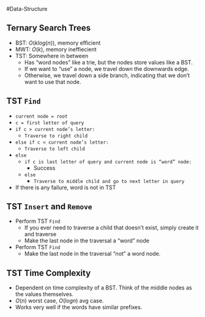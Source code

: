 #Data-Structure 
## Ternary Search Trees

- BST: $O(klog(n))$, memory efficient
- MWT: $O(k)$, memory ineffiecient
- TST: Somewhere in between
    - Has “word nodes” like a trie, but the nodes store values like a BST.
    - If we want to “use” a node, we travel down the downwards edge.
    - Otherwise, we travel down a side branch, indicating that we don’t want to use that node.

## TST `Find`

- `current node = root`
- `c = first letter of query`
- `if c > current node’s letter:`
    - `Traverse to right child`
- `else if c < current node’s letter:`
    - `Traverse to left child`
- `else`
    - `if c is last letter of query and current node is “word” node:`
        - Success
    - `else`
        - `Traverse to middle child and go to next letter in query`
- If there is any failure, word is not in TST

## TST `Insert` and `Remove`

- Perform TST `Find`
    - If you ever need to traverse a child that doesn’t exist, simply create it and traverse
    - Make the last node in the traversal a “word” node
- Perform TST `Find`
    - Make the last node in the traversal “not” a word node.

## TST Time Complexity

- Dependent on time complexity of a BST. Think of the middle nodes as the values themselves.
- $O(n)$ worst case, $O(log n)$ avg case.
- Works very well if the words have similar prefixes.